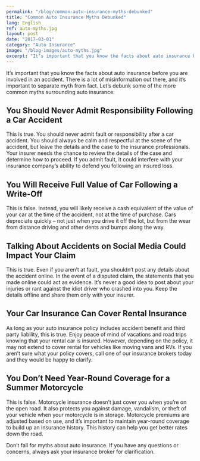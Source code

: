 ```yaml
---
permalink: "/blog/common-auto-insurance-myths-debunked"
title: "Common Auto Insurance Myths Debunked"
lang: English
ref: auto-myths.jpg
layout: post
date: "2017-03-01"
category: "Auto Insurance"
image: "/blog-images/auto-myths.jpg"
excerpt: "It’s important that you know the facts about auto insurance before you are involved in an accident. There is a lot of misinformation out there."
---
```


It’s important that you know the facts about auto insurance before you are involved in an accident. There is a lot of misinformation out there, and it’s important to separate myth from fact. Let’s debunk some of the more common myths surrounding auto insurance:

## You Should Never Admit Responsibility Following a Car Accident
This is true. You should never admit fault or responsibility after a car accident. You should always be calm and respectful at the scene of the accident, but leave the details and the case to the insurance professionals. Your insurer needs the chance to review the details of the case and determine how to proceed. If you admit fault, it could interfere with your insurance company’s ability to defend you following an insured loss.

## You Will Receive Full Value of Car Following a Write-Off
This is false. Instead, you will likely receive a cash equivalent of the value of your car at the time of the accident, not at the time of purchase. Cars depreciate quickly – not just when you drive it off the lot, but from the wear from distance driving and other dents and bumps along the way.

## Talking About Accidents on Social Media Could Impact Your Claim
This is true. Even if you aren’t at fault, you shouldn’t post any details about the accident online. In the event of a disputed claim, the statements that you made online could act as evidence. It’s never a good idea to post about your injuries or rant against the idiot driver who crashed into you. Keep the details offline and share them only with your insurer.

## Your Car Insurance Can Cover Rental Insurance
As long as your auto insurance policy includes accident benefit and third party liability, this is true. Enjoy peace of mind of vacations and road trips knowing that your rental car is insured. However, depending on the policy, it may not extend to cover rental for vehicles like moving vans and RVs. If you aren’t sure what your policy covers, call one of our insurance brokers today and they would be happy to clarify.

## You Don’t Need Year-Round Coverage for a Summer Motorcycle
This is false. Motorcycle insurance doesn’t just cover you when you’re on the open road. It also protects you against damage, vandalism, or theft of your vehicle when your motorcycle is in storage. Motorcycle premiums are adjusted based on use, and it’s important to maintain year-round coverage to build up an insurance history. This history can help you get better rates down the road.

Don’t fall for myths about auto insurance. If you have any questions or concerns, always ask your insurance broker for clarification.